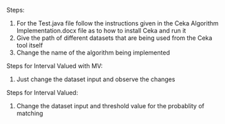 Steps:
1) For the Test.java file follow the instructions given in the Ceka Algorithm Implementation.docx file as to how to install Ceka and run it
2) Give the path of different datasets that are being used from the Ceka tool itself
3) Change the name of the algorithm being implemented

Steps for Interval Valued with MV:
1) Just change the dataset input and observe the changes

Steps for Interval Valued:
1) Change the dataset input and threshold value for the probablity of matching
